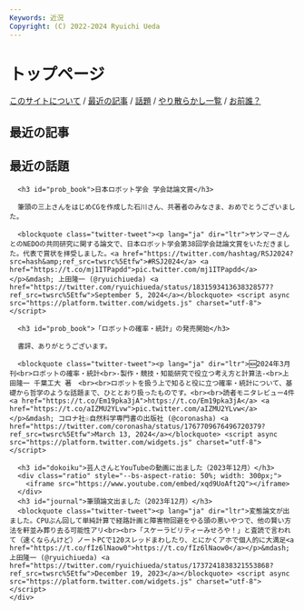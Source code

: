 ```yaml
---
Keywords: 近況
Copyright: (C) 2022-2024 Ryuichi Ueda
---
```


# トップページ

[<i class="fa-solid fa-user"></i> このサイトについて](#thissite) / [<i class="fa-solid fa-pen"></i> 最近の記事](#latest) / [<i class="fa-solid fa-circle-info"></i> 話題](#news) / [やり散らかし一覧](#activity) / [お前誰？](/?page=news)


<div class="row">
    <div class="col-md-6">
        <h2 id="latest"><i class="fa-solid fa-pen"></i> 最近の記事</h2>
        <!--TOP10-->
    </div>
    <div class="col-md-6">
      <h2 id="news"><i class="fa-solid fa-circle-info"></i> 最近の話題</h2>

      <h3 id="prob_book">日本ロボット学会 学会誌論文賞</h3>

      筆頭の三上さんをはじめCGを作成した石川さん、共著者のみなさま、おめでとうございました。

      <blockquote class="twitter-tweet"><p lang="ja" dir="ltr">ヤンマーさんとのNEDOの共同研究に関する論文で、日本ロボット学会第38回学会誌論文賞をいただきました。代表で賞状を拝受しました。<a href="https://twitter.com/hashtag/RSJ2024?src=hash&amp;ref_src=twsrc%5Etfw">#RSJ2024</a> <a href="https://t.co/mj1ITPapdd">pic.twitter.com/mj1ITPapdd</a></p>&mdash; 上田隆一 (@ryuichiueda) <a href="https://twitter.com/ryuichiueda/status/1831593413638328577?ref_src=twsrc%5Etfw">September 5, 2024</a></blockquote> <script async src="https://platform.twitter.com/widgets.js" charset="utf-8"></script>

      <h3 id="prob_book">「ロボットの確率・統計」の発売開始</h3>

      書評、ありがとうございます。

      <blockquote class="twitter-tweet"><p lang="ja" dir="ltr">🆕2024年3月刊<br>ロボットの確率・統計<br>-製作・競技・知能研究で役立つ考え方と計算法-<br>上田隆一 千葉工大 著　<br><br>ロボットを扱う上で知ると役に立つ確率・統計について、基礎から哲学のような話題まで、ひととおり扱ったものです。<br><br>読者モニタレビュー4件<a href="https://t.co/Em19pka3jA">https://t.co/Em19pka3jA</a> <a href="https://t.co/aIZMU2YLvw">pic.twitter.com/aIZMU2YLvw</a></p>&mdash; コロナ社☉自然科学専門書の出版社 (@coronasha) <a href="https://twitter.com/coronasha/status/1767709676496720379?ref_src=twsrc%5Etfw">March 13, 2024</a></blockquote> <script async src="https://platform.twitter.com/widgets.js" charset="utf-8"></script>

      <h3 id="dokoiku">芸人さんとYouTubeの動画に出ました（2023年12月）</h3>
      <div class="ratio" style="--bs-aspect-ratio: 50%; width: 300px;">
        <iframe src="https://www.youtube.com/embed/xqd9UoAft2Q"></iframe>
      </div>
      <h3 id="journal">筆頭論文出ました（2023年12月）</h3>
      <blockquote class="twitter-tweet"><p lang="ja" dir="ltr">変態論文が出ました。CPUぶん回して単純計算で経路計画と障害物回避をやる頭の悪いやつで、他の賢い方法を軒並み葬り去る可能性アリ<br><br>「スケーラビリティーみせろや！」と査読で言われて（速くならんけど）ノートPCで120スレッドまわしたり、とにかくアホで個人的に大満足<a href="https://t.co/fIz6lNaow0">https://t.co/fIz6lNaow0</a></p>&mdash; 上田隆一 (@ryuichiueda) <a href="https://twitter.com/ryuichiueda/status/1737241838321553868?ref_src=twsrc%5Etfw">December 19, 2023</a></blockquote> <script async src="https://platform.twitter.com/widgets.js" charset="utf-8"></script>
    </div>
</div>

